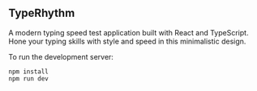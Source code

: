 ## TypeRhythm

A modern typing speed test application built with React and TypeScript. Hone your typing skills with style and speed in this minimalistic design.

To run the development server:
```
npm install
npm run dev
```
